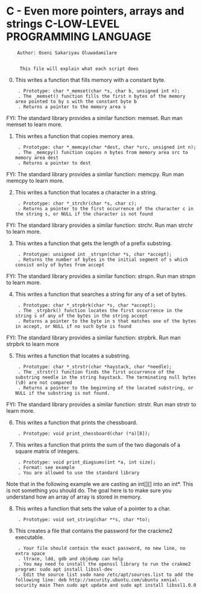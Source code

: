 # C - Even more pointers, arrays and strings C-LOW-LEVEL PROGRAMMING LANGUAGE


		Author: Oseni Sakariyau Oluwadamilare


	     This file will explain what each script does


0. This writes a function that fills memory with a constant byte.

    	. Prototype: char *_memset(char *s, char b, unsigned int n);
    	. The _memset() function fills the first n bytes of the memory area pointed to by s with the constant byte b
    	. Returns a pointer to the memory area s

FYI: The standard library provides a similar function: memset. Run man memset to learn more.


1. This writes a function that copies memory area.

    	. Prototype: char *_memcpy(char *dest, char *src, unsigned int n);
    	. The _memcpy() function copies n bytes from memory area src to memory area dest
    	. Returns a pointer to dest

FYI: The standard library provides a similar function: memcpy. Run man memcpy to learn more.


2. This writes a function that locates a character in a string.

    	. Prototype: char *_strchr(char *s, char c);
    	. Returns a pointer to the first occurrence of the character c in the string s, or NULL if the character is not found

FYI: The standard library provides a similar function: strchr. Run man strchr to learn more.


3. This writes a function that gets the length of a prefix substring.

    	. Prototype: unsigned int _strspn(char *s, char *accept);
    	. Returns the number of bytes in the initial segment of s which consist only of bytes from accept

FYI: The standard library provides a similar function: strspn. Run man strspn to learn more.


4. This writes a function that searches a string for any of a set of bytes.

    	. Prototype: char *_strpbrk(char *s, char *accept);
    	. The _strpbrk() function locates the first occurrence in the string s of any of the bytes in the string accept
    	. Returns a pointer to the byte in s that matches one of the bytes in accept, or NULL if no such byte is found

FYI: The standard library provides a similar function: strpbrk. Run man strpbrk to learn more


5. This writes a function that locates a substring.

    	. Prototype: char *_strstr(char *haystack, char *needle);
    	. The _strstr() function finds the first occurrence of the substring needle in the string haystack. The terminating null bytes (\0) are not compared
    	. Returns a pointer to the beginning of the located substring, or NULL if the substring is not found.

FYI: The standard library provides a similar function: strstr. Run man strstr to learn more.


6. This writes a function that prints the chessboard.

    	. Prototype: void print_chessboard(char (*a)[8]);


7. This writes a function that prints the sum of the two diagonals of a square matrix of integers.

    	. Prototype: void print_diagsums(int *a, int size);
    	. Format: see example
    	. You are allowed to use the standard library

Note that in the following example we are casting an int[][] into an int*. This is not something you should do. The goal here is to make sure you understand how an array of array is stored in memory.


8. This writes a function that sets the value of a pointer to a char.

    	. Prototype: void set_string(char **s, char *to);


9. This creates a file that contains the password for the crackme2 executable.

    	. Your file should contain the exact password, no new line, no extra space
    	. ltrace, ldd, gdb and objdump can help
    	. You may need to install the openssl library to run the crakme2 program: sudo apt install libssl-dev
    	. Edit the source list sudo nano /etc/apt/sources.list to add the following line: deb http://security.ubuntu.com/ubuntu xenial-security main Then sudo apt update and sudo apt install libssl1.0.0

